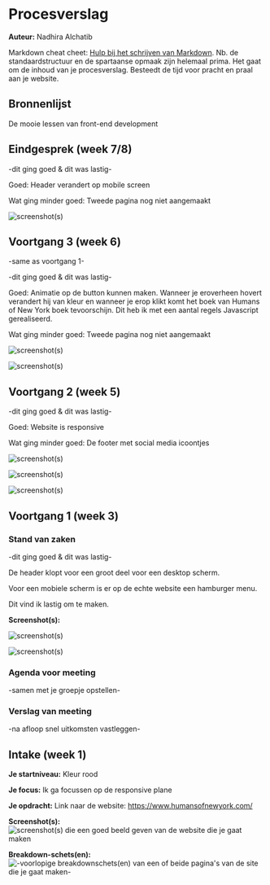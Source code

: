 # Procesverslag
**Auteur:** Nadhira Alchatib

Markdown cheat cheet: [Hulp bij het schrijven van Markdown](https://github.com/adam-p/markdown-here/wiki/Markdown-Cheatsheet). Nb. de standaardstructuur en de spartaanse opmaak zijn helemaal prima. Het gaat om de inhoud van je procesverslag. Besteedt de tijd voor pracht en praal aan je website.



## Bronnenlijst
De mooie lessen van front-end development



## Eindgesprek (week 7/8)

-dit ging goed & dit was lastig-

Goed: Header verandert op mobile screen

Wat ging minder goed: Tweede pagina nog niet aangemaakt

![screenshot(s)](images/SCREEN_MOBIEL4.png)


## Voortgang 3 (week 6)

-same as voortgang 1-

-dit ging goed & dit was lastig-

Goed: Animatie op de button kunnen maken. Wanneer je eroverheen hovert verandert hij van kleur en wanneer je erop klikt komt het boek van Humans of New York boek tevoorschijn. Dit heb ik met een aantal regels Javascript gerealiseerd. 

Wat ging minder goed: Tweede pagina nog niet aangemaakt

![screenshot(s)](images/DESKTOP_SCREEN3.png)

![screenshot(s)](images/DESKTOP_SCREEN4.png)


## Voortgang 2 (week 5)

-dit ging goed & dit was lastig-

Goed: Website is responsive

Wat ging minder goed: De footer met social media icoontjes 

![screenshot(s)](images/DESKTOP_SCREEN1.png)

![screenshot(s)](images/DESKTOP_SCREEN2.png)

![screenshot(s)](images/SCREEN_MOBIEL3.png)


## Voortgang 1 (week 3)

### Stand van zaken

-dit ging goed & dit was lastig-

De header klopt voor een groot deel voor een desktop scherm.

Voor een mobiele scherm is er op de echte website een hamburger menu.

Dit vind ik lastig om te maken.

**Screenshot(s):**

![screenshot(s)](images/SCREEN_MOBIEL1.png)

![screenshot(s)](images/SCREEN_MOBIEL2.png)



### Agenda voor meeting

-samen met je groepje opstellen-

### Verslag van meeting

-na afloop snel uitkomsten vastleggen-



## Intake (week 1)

**Je startniveau:** Kleur rood

**Je focus:** Ik ga focussen op de responsive plane

**Je opdracht:** Link naar de website: https://www.humansofnewyork.com/

**Screenshot(s):**
![screenshot(s) die een goed beeld geven van de website die je gaat maken](images/Screenshot_humansofNY.png)

**Breakdown-schets(en):** 
![-voorlopige breakdownschets(en) van een of beide pagina's van de site die je gaat maken-](images/breakdownschets.jpg)




